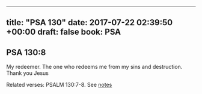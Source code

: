 
---
title: "PSA 130"
date: 2017-07-22 02:39:50 +00:00
draft: false
book: PSA
---

## PSA 130:8

My redeemer. The one who redeems me from my sins and destruction. Thank you Jesus

Related verses: PSALM 130:7-8. See [notes](https://my.bible.com/notes/2684649761785241855)

